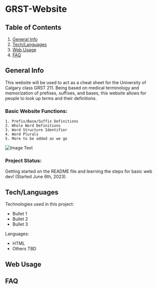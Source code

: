 # GRST-Website
## Table of Contents
1. [General Info](#General-Info)
2. [Tech/Languages](#Tech/Languages)
3. [Web Usage](#Web-Usage)
4. [FAQ](#FAQ)

## General Info
This website will be used to act as a cheat sheet for the University of Calgary class GRST 211. Being based on medical terminology and memorization of prefixes,
suffixes, and bases, this website allows for people to look up terms and their definitions. 
### Basic Website Functions:
```
1. Prefix/Base/Suffix Definitions
2. Whole Word Definitions
3. Word Structure Identifier
4. Word Plurals
5. More to be added as we go
```
![Image Text](https://images.squarespace-cdn.com/content/v1/5e48489da899cd09424943db/1630007310662-YFWC6WMMZSOVFIW24YON/medical+terminology+course+book+quiz+prefix+word+root+suffix+nursing+dictionary+meaning)
### Project Status:
Getting started on the README file and learning the steps for basic web dev! (Started June 6th, 2023)

## Tech/Languages
Technologies used in this project:
* Bullet 1
* Bullet 2
* Bullet 3

Languages:
* HTML
* Others TBD

## Web Usage

## FAQ

